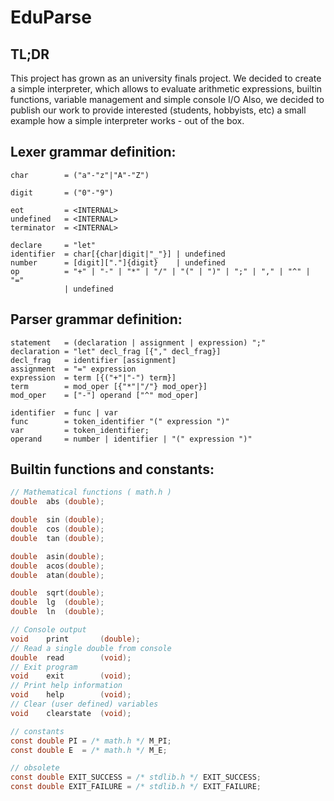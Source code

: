 # EduParse

## TL;DR

This project has grown as an university finals project.
We decided to create a simple interpreter, which allows to evaluate arithmetic expressions, builtin functions, variable management and simple console I/O
Also, we decided to publish our work to provide interested (students, hobbyists, etc) a small example how a simple interpreter works - out of the box.

## Lexer grammar definition:
```
char        = ("a"-"z"|"A"-"Z")

digit       = ("0"-"9")

eot         = <INTERNAL>
undefined   = <INTERNAL>
terminator  = <INTERNAL>

declare     = "let"
identifier  = char[{char|digit|"_"}] | undefined
number      = [digit]["."]{digit}    | undefined
op          = "+" | "-" | "*" | "/" | "(" | ")" | ";" | "," | "^" | "="
            | undefined 
```
## Parser grammar definition:
```
statement   = (declaration | assignment | expression) ";"
declaration = "let" decl_frag [{"," decl_frag}]
decl_frag   = identifier [assignment]
assignment  = "=" expression
expression  = term [{("+"|"-") term}]
term        = mod_oper [{"*"|"/"} mod_oper}]    
mod_oper    = ["-"] operand ["^" mod_oper]

identifier  = func | var
func        = token_identifier "(" expression ")"
var         = token_identifier;
operand     = number | identifier | "(" expression ")"
```

## Builtin functions and constants:
```C
// Mathematical functions ( math.h )
double  abs (double);

double  sin (double);
double  cos (double);
double  tan (double);

double  asin(double);
double  acos(double);
double  atan(double);

double  sqrt(double);
double  lg  (double);
double  ln  (double);

// Console output
void    print       (double);
// Read a single double from console
double  read        (void);
// Exit program
void    exit        (void);
// Print help information
void    help        (void);
// Clear (user defined) variables
void    clearstate  (void);

// constants 
const double PI = /* math.h */ M_PI;
const double E  = /* math.h */ M_E;

// obsolete
const double EXIT_SUCCESS = /* stdlib.h */ EXIT_SUCCESS;
const double EXIT_FAILURE = /* stdlib.h */ EXIT_FAILURE;
```
